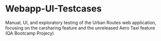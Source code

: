 # Webapp-UI-Testcases
Manual, UI, and exploratory testing of the Urban Routes web application, focusing on the carsharing feature and the unreleased Aero Taxi feature (QA Bootcamp Projecy)
